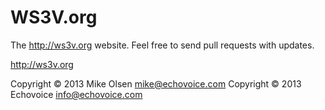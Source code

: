 WS3V.org
========

The http://ws3v.org website. Feel free to send pull requests with updates.

http://ws3v.org


Copyright © 2013 Mike Olsen <mike@echovoice.com>
Copyright © 2013 Echovoice <info@echovoice.com>
